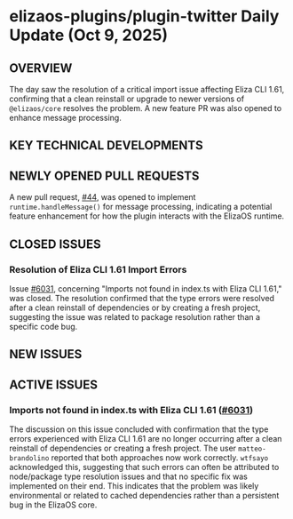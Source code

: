 # elizaos-plugins/plugin-twitter Daily Update (Oct 9, 2025)
## OVERVIEW 
The day saw the resolution of a critical import issue affecting Eliza CLI 1.61, confirming that a clean reinstall or upgrade to newer versions of `@elizaos/core` resolves the problem. A new feature PR was also opened to enhance message processing.

## KEY TECHNICAL DEVELOPMENTS

## NEWLY OPENED PULL REQUESTS
A new pull request, [#44](https://github.com/elizaos-plugins/plugin-twitter/pull/44), was opened to implement `runtime.handleMessage()` for message processing, indicating a potential feature enhancement for how the plugin interacts with the ElizaOS runtime.

## CLOSED ISSUES
### Resolution of Eliza CLI 1.61 Import Errors
Issue [#6031](https://github.com/elizaos-plugins/plugin-twitter/issues/6031), concerning "Imports not found in index.ts with Eliza CLI 1.61," was closed. The resolution confirmed that the type errors were resolved after a clean reinstall of dependencies or by creating a fresh project, suggesting the issue was related to package resolution rather than a specific code bug.

## NEW ISSUES

## ACTIVE ISSUES
### Imports not found in index.ts with Eliza CLI 1.61 ([#6031](https://github.com/elizaos-plugins/plugin-twitter/issues/6031))
The discussion on this issue concluded with confirmation that the type errors experienced with Eliza CLI 1.61 are no longer occurring after a clean reinstall of dependencies or creating a fresh project. The user `matteo-brandolino` reported that both approaches now work correctly. `wtfsayo` acknowledged this, suggesting that such errors can often be attributed to node/package type resolution issues and that no specific fix was implemented on their end. This indicates that the problem was likely environmental or related to cached dependencies rather than a persistent bug in the ElizaOS core.